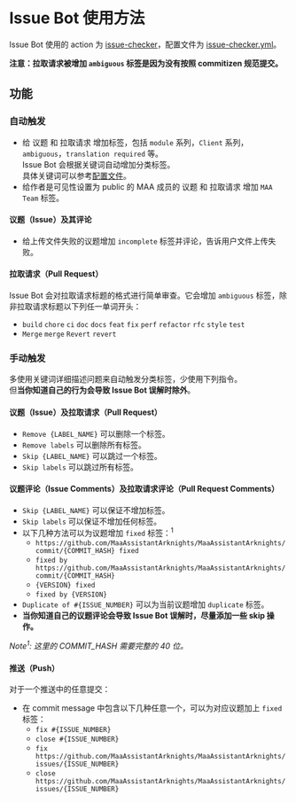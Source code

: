 # Issue Bot 使用方法

Issue Bot 使用的 action 为 [issue-checker](https://github.com/zzyyyl/issue-checker)，配置文件为 [issue-checker.yml](.github/issue-checker.yml)。

**注意：拉取请求被增加 `ambiguous` 标签是因为没有按照 commitizen 规范提交。**

## 功能

### 自动触发

- 给 议题 和 拉取请求 增加标签，包括 `module` 系列，`Client` 系列，`ambiguous`，`translation required` 等。  
  Issue Bot 会根据关键词自动增加分类标签。  
  具体关键词可以参考[配置文件](.github/issue-checker.yml)。
- 给作者是可见性设置为 public 的 MAA 成员的 议题 和 拉取请求 增加 `MAA Team` 标签。

#### 议题（Issue）及其评论

- 给上传文件失败的议题增加 `incomplete` 标签并评论，告诉用户文件上传失败。

#### 拉取请求（Pull Request）

Issue Bot 会对拉取请求标题的格式进行简单审查。它会增加 `ambiguous` 标签，除非拉取请求标题以下列任一单词开头：

- `build` `chore` `ci` `doc` `docs` `feat` `fix` `perf` `refactor` `rfc` `style` `test`
- `Merge` `merge` `Revert` `revert`

### 手动触发

多使用关键词详细描述问题来自动触发分类标签，少使用下列指令。  
但**当你知道自己的行为会导致 Issue Bot 误解时除外**。

#### 议题（Issue）及拉取请求（Pull Request）

- `Remove {LABEL_NAME}` 可以删除一个标签。
- `Remove labels` 可以删除所有标签。
- `Skip {LABEL_NAME}` 可以跳过一个标签。
- `Skip labels` 可以跳过所有标签。

#### 议题评论（Issue Comments）及拉取请求评论（Pull Request Comments）

- `Skip {LABEL_NAME}` 可以保证不增加标签。
- `Skip labels` 可以保证不增加任何标签。
- 以下几种方法可以为议题增加 `fixed` 标签：<sup>1</sup>  
  - `https://github.com/MaaAssistantArknights/MaaAssistantArknights/commit/{COMMIT_HASH} fixed`
  - `fixed by https://github.com/MaaAssistantArknights/MaaAssistantArknights/commit/{COMMIT_HASH}`
  - `{VERSION} fixed`
  - `fixed by {VERSION}`
- `Duplicate of #{ISSUE_NUMBER}` 可以为当前议题增加 `duplicate` 标签。
- **当你知道自己的议题评论会导致 Issue Bot 误解时，尽量添加一些 skip 操作。**

_Note<sup>1</sup>: 这里的 COMMIT_HASH 需要完整的 40 位。_

#### 推送（Push）

对于一个推送中的任意提交：

- 在 commit message 中包含以下几种任意一个，可以为对应议题加上 `fixed` 标签：
  - `fix #{ISSUE_NUMBER}`
  - `close #{ISSUE_NUMBER}`
  - `fix https://github.com/MaaAssistantArknights/MaaAssistantArknights/issues/{ISSUE_NUMBER}`
  - `close https://github.com/MaaAssistantArknights/MaaAssistantArknights/issues/{ISSUE_NUMBER}`
